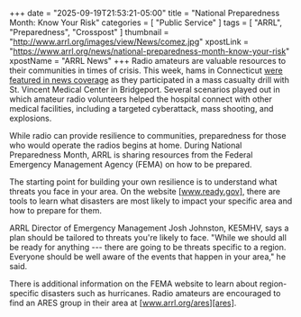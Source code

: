 +++
date = "2025-09-19T21:53:21-05:00"
title = "National Preparedness Month: Know Your Risk"
categories = [ "Public Service" ]
tags = [ "ARRL", "Preparedness", "Crosspost" ]
thumbnail = "http://www.arrl.org/images/view/News/comez.jpg"
xpostLink = "https://www.arrl.org/news/national-preparedness-month-know-your-risk"
xpostName = "ARRL News"
+++
Radio amateurs are valuable resources to their communities in times
of crisis. This week, hams in Connecticut [were featured in news
coverage][news] as they participated in a mass casualty drill with St.
Vincent Medical Center in Bridgeport. Several scenarios played out in
which amateur radio volunteers helped the hospital connect with other
medical facilities, including a targeted cyberattack, mass shooting, and
explosions.
<!--more-->

While radio can provide resilience to communities, preparedness for
those who would operate the radios begins at home. During National
Preparedness Month, ARRL is sharing resources from the Federal Emergency
Management Agency (FEMA) on how to be prepared.

The starting point for building your own resilience is to understand
what threats you face in your area. On the website [www.ready.gov],
there are tools to learn what disasters are most likely to impact your
specific area and how to prepare for them.

ARRL Director of Emergency Management Josh Johnston, KE5MHV, says a
plan should be tailored to threats you're likely to face. "While
we should all be ready for anything --- there are going to be threats
specific to a region. Everyone should be well aware of the events that
happen in your area," he said.

There is additional information on the FEMA website to learn
about region-specific disasters such as hurricanes. Radio
amateurs are encouraged to find an ARES group in their area at
[www.arrl.org/ares][ares].

[news]: https://connecticut.news12.com/st-vincent-medical-center-treats-over-20-patients-in-emergency-preparedness-drill
[www.ready.gov]: https://www.ready.gov/
[ares]: https://www.arrl.org/ares
